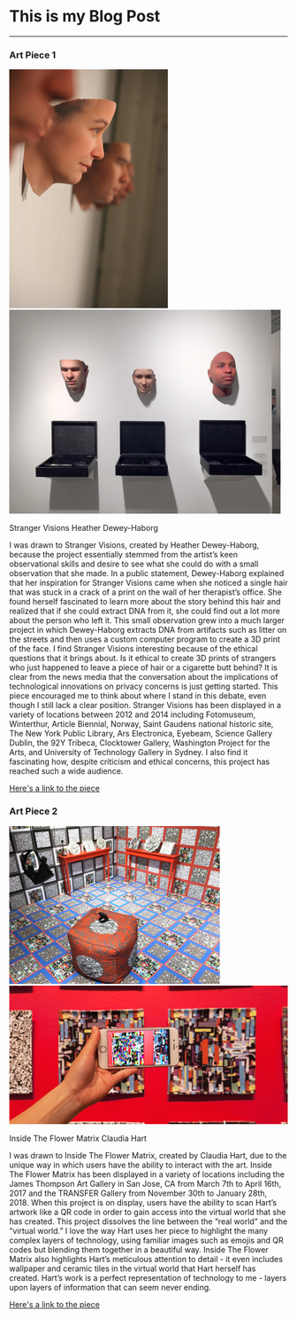 # This is my Blog Post
------

### Art Piece 1
![Heather Dewey-Haborg](images/Picture2.png?raw=true "Heather Dewey-Haborg")
![Heather Dewey-Haborg](images/Picture3.png?raw=true "Heather Dewey-Haborg")

Stranger Visions
Heather Dewey-Haborg

I was drawn to Stranger Visions, created by Heather Dewey-Haborg, because the project essentially stemmed from the artist’s keen observational skills and desire to see what she could do with a small observation that she made. In a public statement, Dewey-Haborg explained that her inspiration for Stranger Visions came when she noticed a single hair that was stuck in a crack of a print on the wall of her therapist’s office. She found herself fascinated to learn more about the story behind this hair and realized that if she could extract DNA from it, she could find out a lot more about the person who left it. This small observation grew into a much larger project in which Dewey-Haborg extracts DNA from artifacts such as litter on the streets and then uses a custom computer program to create a 3D print of the face. I find Stranger Visions interesting because of the ethical questions that it brings about. Is it ethical to create 3D prints of strangers who just happened to leave a piece of hair or a cigarette butt behind? It is clear from the news media that the conversation about the implications of technological innovations on privacy concerns is just getting started. This piece encouraged me to think about where I stand in this debate, even though I still lack a clear position. Stranger Visions has been displayed in a variety of locations between 2012 and 2014 including Fotomuseum, Winterthur, Article Biennial, Norway, Saint Gaudens national historic site, The New York Public Library, Ars Electronica, Eyebeam, Science Gallery Dublin, the 92Y Tribeca, Clocktower Gallery, Washington Project for the Arts, and University of Technology Gallery in Sydney. I also find it fascinating how, despite criticism and ethical concerns, this project has reached such a wide audience.

[Here's a link to the piece](https://deweyhagborg.com/projects/stranger-visions)



### Art Piece 2
![Claudia Hart](images/Picture4.png?raw=true "Claudia Hart")
![Claudia Hart](images/Picture5.png?raw=true "Claudia Hart")

Inside The Flower Matrix
Claudia Hart

I was drawn to Inside The Flower Matrix, created by Claudia Hart, due to the unique way in which users have the ability to interact with the art. Inside The Flower Matrix has been displayed in a variety of locations including the James Thompson Art Gallery in San Jose, CA from March 7th to April 16th, 2017 and the TRANSFER Gallery from November 30th to January 28th, 2018. When this project is on display, users have the ability to scan Hart’s artwork like a QR code in order to gain access into the virtual world that she has created. This project dissolves the line between the “real world” and the “virtual world.” I love the way Hart uses her piece to highlight the many complex layers of technology, using familiar images such as emojis and QR codes but blending them together in a beautiful way. Inside The Flower Matrix also highlights Hart’s meticulous attention to detail - it even includes wallpaper and ceramic tiles in the virtual world that Hart herself has created. Hart’s work is a perfect representation of technology to me - layers upon layers of information that can seem never ending. 

[Here's a link to the piece](https://www.claudiahart.com/Inside-The-Flower-Matrix-2017)






